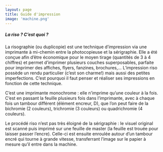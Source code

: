 ```yaml
---
layout: page
title: Guide d'impression
image: 'machine.png'
---
```


##### La riso ? C’est quoi ?
La risographie (ou duplicopie) est une technique d’impression via une imprimante à mi-chemin entre la photocopieuse et la sérigraphie. Elle a été conçue afin d’être économique pour le moyen tirage (quantités de 3 à 4 chiffres) et permet d’imprimer plusieurs couches superposables, parfaite pour imprimer des affiches, flyers, fanzines, brochures,... L’impression riso possède un rendu particulier (c’est son charme!) mais aussi des 
petites imperfections. C’est pourquoi il faut penser et réaliser ses impressions en fonction de cette technique. 

C’est une imprimante monochrome : elle n’imprime qu’une couleur à la fois. C’est en passant la feuille plusieurs fois dans l’imprimante, avec à chaque fois un tambour différent (élément encreur, D), que l’on peut faire de la bichromie (2 couleurs), trichromie (3 couleurs) ou quadrichromie (4 couleurs).

Le procédé riso n’est pas très éloigné de la sérigraphie :
le visuel original est scanné puis imprimé sur une feuille de master (la feuille est trouée pour laisser passer l’encre). Celle-ci est ensuite enroulée autour d’un tambour encré qui tourne à grande vitesse, transferrant l’image sur le papier à mesure qu’il entre dans la machine.